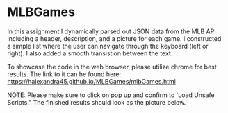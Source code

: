 # MLBGames

In this assignment I dynamically parsed out JSON data from the MLB API including a header, description, and a picture for each game. I constructed a simple list where the user can navigate through the keyboard (left or right). I also added a smooth transistion between the text. 


To showcase the code in the web browser, please utilize chrome for best results. The link to it can he found here: https://halexandra45.github.io/MLBGames/mlbGames.html

NOTE: Please make sure to click on pop up and confirm to 'Load Unsafe Scripts." The finished results should look as the picture below.
